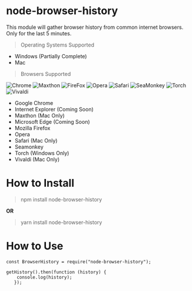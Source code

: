 # node-browser-history

This module will gather browser history from common internet browsers. Only for the last 5 minutes.
> Operating Systems Supported

* Windows (Partially Complete)
* Mac

> Browsers Supported

![Chrome](https://i.imgur.com/SgiX8bb.png)
![Maxthon](https://i.imgur.com/D2rD9CV.png)
![FireFox](https://i.imgur.com/Xy4ZZTT.png)
![Opera](https://i.imgur.com/VVYCBQW.png)
![Safari](https://i.imgur.com/AZYxynY.png)
![SeaMonkey](https://i.imgur.com/OgTBYE8.png)
![Torch](https://i.imgur.com/9xB5ReO.png)
![Vivaldi](https://i.imgur.com/GTy9hXK.png)

* Google Chrome
* Internet Explorer (Coming Soon)
* Maxthon (Mac Only)
* Microsoft Edge (Coming Soon)
* Mozilla Firefox
* Opera
* Safari (Mac Only)
* Seamonkey
* Torch (Windows Only)
* Vivaldi (Mac Only)

# How to Install

> npm install node-browser-history

**OR**

> yarn install node-browser-history

# How to Use

```
const BrowserHistory = require("node-browser-history");

getHistory().then(function (history) {
    console.log(history);
   });
```